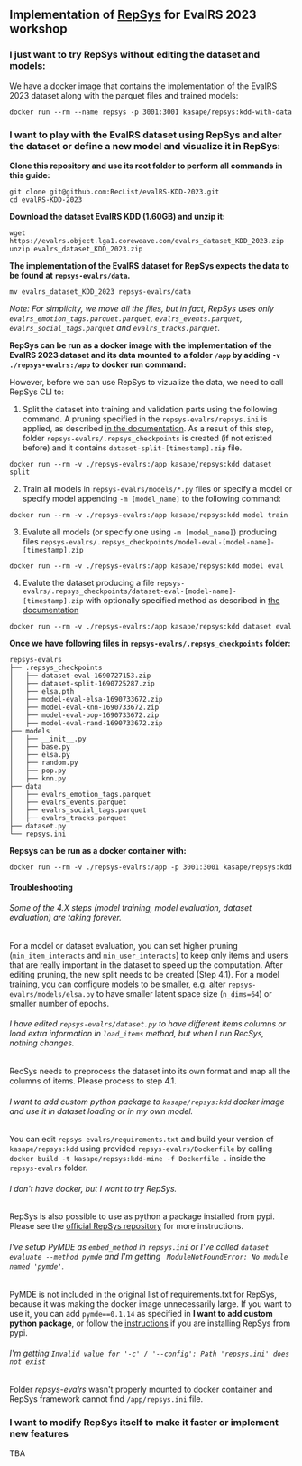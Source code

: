 ## Implementation of [RepSys](https://github.com/cowjen01/repsys/) for EvalRS 2023 workshop

### I just want to try RepSys without editing the dataset and models:
We have a docker image that contains the implementation of the EvalRS 2023 dataset along with the parquet files and trained models:
```
docker run --rm --name repsys -p 3001:3001 kasape/repsys:kdd-with-data
```

### I want to play with the EvalRS dataset using RepSys and alter the dataset or define a new model and visualize it in RepSys:

**Clone this repository and use its root folder to perform all commands in this guide:**
```
git clone git@github.com:RecList/evalRS-KDD-2023.git
cd evalRS-KDD-2023
```
**Download the dataset EvalRS KDD (1.60GB) and unzip it:**
```
wget https://evalrs.object.lga1.coreweave.com/evalrs_dataset_KDD_2023.zip
unzip evalrs_dataset_KDD_2023.zip 
```
**The implementation of the EvalRS dataset for RepSys expects the data to be found at `repsys-evalrs/data`.**
```
mv evalrs_dataset_KDD_2023 repsys-evalrs/data
```
*Note: For simplicity, we move all the files, but in fact, RepSys uses only `evalrs_emotion_tags.parquet.parquet`, `evalrs_events.parquet`, `evalrs_social_tags.parquet` and `evalrs_tracks.parquet`.*

**RepSys can be run as a docker image with the implementation of the EvalRS 2023 dataset and its data mounted to a folder `/app` by adding `-v ./repsys-evalrs:/app` to docker run command:**

However, before we can use RepSys to vizualize the data, we need to call RepSys CLI to: 
1. Split the dataset into training and validation parts using the following command. A pruning specified in the `repsys-evalrs/repsys.ini` is applied, as described [in the documentation](https://github.com/cowjen01/repsys/tree/master#repsysini). As a result of this step, folder `repsys-evalrs/.repsys_checkpoints` is created (if not existed before) and it contains `dataset-split-[timestamp].zip` file. 
```
docker run --rm -v ./repsys-evalrs:/app kasape/repsys:kdd dataset split
```

2. Train all models in `repsys-evalrs/models/*.py` files or specify a model or specify model appending `-m [model_name]` to the following command:

```
docker run --rm -v ./repsys-evalrs:/app kasape/repsys:kdd model train
```

3. Evalute all models (or specify one using `-m [model_name]`) producing files `repsys-evalrs/.repsys_checkpoints/model-eval-[model-name]-[timestamp].zip`
```
docker run --rm -v ./repsys-evalrs:/app kasape/repsys:kdd model eval
```

4. Evalute the dataset producing a file `repsys-evalrs/.repsys_checkpoints/dataset-eval-[model-name]-[timestamp].zip` with optionally specified method as described in [the documentation](https://github.com/cowjen01/repsys/#evaluating-the-dataset)
```
docker run --rm -v ./repsys-evalrs:/app kasape/repsys:kdd dataset eval
```

**Once we have following files in `repsys-evalrs/.repsys_checkpoints` folder:**
```
repsys-evalrs
├── .repsys_checkpoints
│   ├── dataset-eval-1690727153.zip
│   ├── dataset-split-1690725287.zip
│   ├── elsa.pth
│   ├── model-eval-elsa-1690733672.zip
│   ├── model-eval-knn-1690733672.zip
│   ├── model-eval-pop-1690733672.zip
│   ├── model-eval-rand-1690733672.zip
├── models
│   ├── __init__.py
│   ├── base.py
│   ├── elsa.py
│   ├── random.py
│   ├── pop.py
│   ├── knn.py
├── data
│   ├── evalrs_emotion_tags.parquet
│   ├── evalrs_events.parquet
│   ├── evalrs_social_tags.parquet
│   ├── evalrs_tracks.parquet
├── dataset.py
└── repsys.ini
```
**Repsys can be run as a docker container with:**
```
docker run --rm -v ./repsys-evalrs:/app -p 3001:3001 kasape/repsys:kdd
```

#### Troubleshooting

###### Some of the 4.X steps (model training, model evaluation, dataset evaluation) are taking forever.

For a model or dataset evaluation, you can set higher pruning (`min_item_interacts` and `min_user_interacts`) to keep only items and users that are really important in the dataset to speed up the computation. After editing pruning, the new split needs to be created (Step 4.1). For a model training, you can configure models to be smaller, e.g. alter `repsys-evalrs/models/elsa.py` to have smaller latent space size (`n_dims=64`) or smaller number of epochs.

###### I have edited `repsys-evalrs/dataset.py` to have different items columns or load extra information in `load_items` method, but when I run RecSys, nothing changes.

RecSys needs to preprocess the dataset into its own format and map all the columns of items. Please process to step 4.1.

###### I want to add custom python package to `kasape/repsys:kdd` docker image and use it in dataset loading or in my own model.

You can edit `repsys-evalrs/requirements.txt` and build your version of `kasape/repsys:kdd` using provided `repsys-evalrs/Dockerfile` by calling `docker build -t kasape/repsys:kdd-mine -f Dockerfile .` inside the `repsys-evalrs` folder.

###### I don't have docker, but I want to try RepSys.

RepSys is also possible to use as python a package installed from pypi. Please see the [official RepSys repository](https://github.com/cowjen01/repsys/) for more instructions.

###### I've setup PyMDE as `embed_method` in `repsys.ini` or I've called `dataset evaluate --method pymde` and I'm getting ` ModuleNotFoundError: No module named 'pymde'`.

PyMDE is not included in the original list of requirements.txt for RepSys, because it was making the docker image unnecessarily large. If you want to use it, you can add `pymde==0.1.14` as specified in **I want to add custom python package**, or follow the [instructions](https://github.com/cowjen01/repsys/#installation) if you are installing RepSys from pypi. 

###### I'm getting `Invalid value for '-c' / '--config': Path 'repsys.ini' does not exist`

Folder *repsys-evalrs* wasn't properly mounted to docker container and RepSys framework cannot find `/app/repsys.ini` file.

### I want to modify RepSys itself to make it faster or implement new features
TBA
